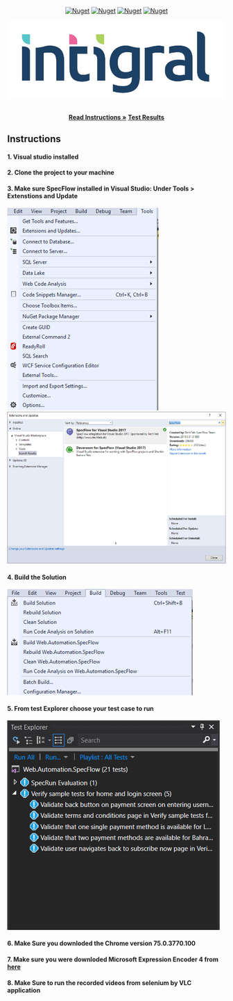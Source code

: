 
<!-- PROJECT SHIELDS -->
<p align="center">
    <a href="https://specflow.org/" alt="SpecFlow">
        <img alt="Nuget" src="https://img.shields.io/nuget/dt/SpecFlow.svg?label=SpecFlow&logo=SpecFlow"></a>   
  <a href="https://www.seleniumhq.org/.org" alt="Selenium">
        <img alt="Nuget" src="https://img.shields.io/nuget/v/selenium.webdriver.svg"></a>
  <a href="https://fluentAssertions.com" alt="FluentAssertions">
        <img alt="Nuget" src="https://img.shields.io/nuget/dt/FluentAssertions.svg?label=FluentAssertions&logo=FluentAssertions"></a>
  <a href="https://nunit.org" alt="NUnit">
        <img alt="Nuget" src="https://img.shields.io/nuget/dt/NUnit.svg?label=NUnit&logo=NUnit"></a>
</p>

<p align="center">
  <a href="https://github.com/mahmoudazaid/Integral">
    <img src="images/Logo.jpg" alt="Logo">
  </a>
    
  <p align="center">
    <br />
    <a href="#instructions"><strong>Read Instructions »</strong></a>
    <a href="https://github.com/mahmoudazaid/Integral/tree/master/TestResults"><strong>Test Results</strong></a>    
    <br />    
  </p>
</p>


## Instructions
<h4> 1. Visual studio installed</h4>
<h4> 2. Clone the project to your machine</h4>
<h4>3. Make sure SpecFlow installed in Visual Studio: Under Tools > Extenstions and Update</h4>
<img src="images/Extensions.png">
<img src="images/specflow.png">
<h4>4. Build the Solution</h4>
<img src="images/build.png">
<h4>5. From test Explorer choose your test case to run</h4>
<img src="images/TestExplorer.png">
<h4>6. Make Sure you downloded the Chrome version 75.0.3770.100 </h4>
<h4>7. Make sure you were downloded Microsoft Expression Encoder 4 from <a href="https://www.microsoft.com/en-sa/download/details.aspx?id=18974">here</a>
 </h4>
 <h4>8. Make Sure to run the recorded videos from selenium by VLC application</h4>

